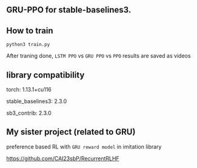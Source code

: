 ## GRU-PPO for stable-baselines3. ##

## How to train ##

```python3 train.py```

After traning done, ```LSTM PPO``` vs ```GRU PPO``` vs ```PPO``` results are saved as videos


## library compatibility ##
 
torch: 1.13.1+cu116

stable_baselines3: 2.3.0

sb3_contrib: 2.3.0

## My sister project (related to GRU) ##

preference based RL with ```GRU reward model``` in imitation library 

https://github.com/CAI23sbP/RecurrentRLHF
